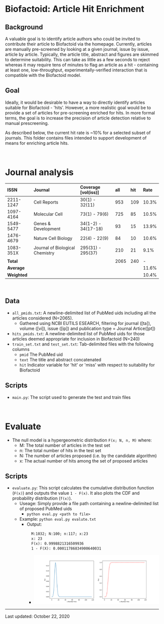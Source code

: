 # Biofactoid: Article Hit Enrichment

## Background

A valuable goal is to identify article authors who could be invited to contribute their article to Biofactoid via the homepage. Currently, articles are manually pre-screened by looking at a given journal, issue by issue, article by article. Typically, the article title, abstract and figures are skimmed to determine suitability. This can take as little as a few seconds to reject whereas it may require tens of minutes to flag an article as a hit - containing at least one, low-throughput, experimentally-verified interaction that is compatible with the Biofactoid model.

## Goal

Ideally, it would be desirable to have a way to directly identify articles suitable for Biofactoid - 'hits'. However, a more realistic goal would be to provide a set of articles for pre-screening enriched for hits. In more formal terms, the goal is to increase the precision of article detection relative to manual prescreening.

As described below, the current hit rate is ~10% for a selected subset of journals. This folder contains files intended to support development of means for enriching article hits.

<br/>

# Journal analysis

|  **ISSN** | **Journal** | **Coverage [vol(iss)]** | **all** | **hit** | **Rate** |
| :--- | :--- | :--- | :--- | :--- | :--- |
|  2211-1247 | Cell Reports | 30(1) - 32(11) | 953 | 109 | 10.3% |
|  1097-4164 | Molecular Cell | 73(1) - 79(6) | 725 | 85 | 10.5% |
|  1549-5477 | Genes & Development | 34(1-2) - 34(17-18) | 93 | 15 | 13.9% |
|  1476-4679 | Nature Cell Biology | 22(4) - 22(9) | 84 | 10 | 10.6% |
|  1083-351X | Journal of Biological Chemistry | 295(31) - 295(37) | 210 | 21 | 9.1% |
|   |  |  |  |  |  |
|  **Total** |  |  | 2065 | 240 | - |
|  **Average** |  |  |  |  | 11.6% |
|  **Weighted** |  |  |  |  | 10.4% |

<br/>

## Data

- `all_pmids.txt`: A newline-delimited list of PubMed uids including all the articles considered (N=2065).
  - Gathered using NCBI EUTILS ESEARCH, filtering for journal ([ta]), volume ([vi]), issue ([ip]) and publication type = Journal Artice([pt])
- `hits_pmids.txt`: A newline-delimited list of PubMed uids for those articles deemed appropriate for inclusion in Biofactoid (N=240)
- `train_set.txt` and `test_set.txt`: Tab-delimited files with the following columns
  - `pmid` The PubMed uid
  - `text` The title and abstract concatenated
  - `hit` Indicator variable for 'hit' or 'miss' with respect to suitability for Biofactoid

## Scripts

- `main.py`: The script used to generate the test and train files

<br/>

# Evaluate

- The null model is a hypergeometric distribution `F(x; N, n, M)` where:
  - M: The total number of articles in the test set
  - n: The total number of hits in the test set
  - N: The number of articles proposed (i.e. by the candidate algorithm)
  - x: The actual number of hits among the set of proposed articles

## Scripts

- `evaluate.py`: This script calculates the cumulative distribution function (`F(x)`) and outputs the value `1 - F(x)`. It also plots the CDF and probability distribution (`f(x)`).
  - Useage: Simply provide a file path containing a newline-delimited list of proposed PubMed uids
    - `python eval.py <path to file>`
  - Example: `python eval.py evalute.txt`
    - Output:
      ```
        M:1032; N:100; n:117; x:23
        x: 23
        F(x): 0.9998821316509936
        1 - F(X): 0.00011786834900640031
      ```
      - ![sample distributions](Figure_1.png)


---

Last updated: October 22, 2020
